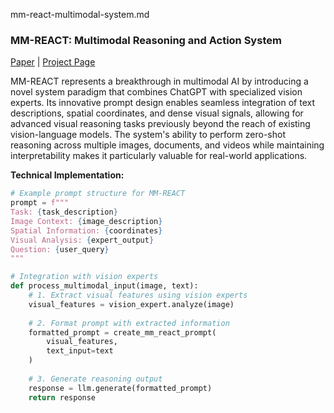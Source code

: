 mm-react-multimodal-system.md
### MM-REACT: Multimodal Reasoning and Action System
[Paper](https://arxiv.org/abs/2303.11381) | [Project Page](https://multimodal-react.github.io/)

MM-REACT represents a breakthrough in multimodal AI by introducing a novel system paradigm that combines ChatGPT with specialized vision experts. Its innovative prompt design enables seamless integration of text descriptions, spatial coordinates, and dense visual signals, allowing for advanced visual reasoning tasks previously beyond the reach of existing vision-language models. The system's ability to perform zero-shot reasoning across multiple images, documents, and videos while maintaining interpretability makes it particularly valuable for real-world applications.

**Technical Implementation:**
```python
# Example prompt structure for MM-REACT
prompt = f"""
Task: {task_description}
Image Context: {image_description}
Spatial Information: {coordinates}
Visual Analysis: {expert_output}
Question: {user_query}
"""

# Integration with vision experts
def process_multimodal_input(image, text):
    # 1. Extract visual features using vision experts
    visual_features = vision_expert.analyze(image)
    
    # 2. Format prompt with extracted information
    formatted_prompt = create_mm_react_prompt(
        visual_features,
        text_input=text
    )
    
    # 3. Generate reasoning output
    response = llm.generate(formatted_prompt)
    return response
